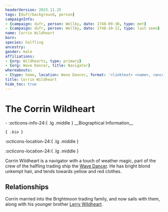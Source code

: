 ```yaml
---
headerVersion: 2023.11.25
tags: [dufr/background, person]
campaignInfo:
- {campaign: dufr, person: Wellby, date: 1748-09-30, type: met}
- {campaign: dufr, person: Wellby, date: 1748-10-12, type: last seen}
name: Corrin Wildheart
born:
species: halfling
ancestry:
gender: male
affiliations:
- {org: Wildhearts, type: primary}
- {org: Wave Dancer, title: Navigator}
whereabouts:
- {type: home, location: Wave Dancer, format: '<linktext> <name>, <ancestry:a> <maintype>'}
title: Corrin Wildheart
hide_toc: true
---
```

# The Corrin Wildheart
<div class="grid cards ext-narrow-margin ext-one-column" markdown>
- :octicons-info-24:{ .lg .middle } __Biographical Information__

    { .bio }

</div>



:octicons-location-24:{ .lg .middle }   



:octicons-location-24:{ .lg .middle }   


Corrin Wildheart is a navigator with a touch of weather magic, part of the crew of the halfling trading ship the [Wave Dancer](<../../things/ships/wave-dancer.md>). He has bright blond unkempt hair, and tends towards yellow and red clothes.
## Relationships
Corrin married into the Brightmoon trading family, and now sails with them, along with his younger brother [Lerry Wildheart](<./lerry-wildheart.md>).
